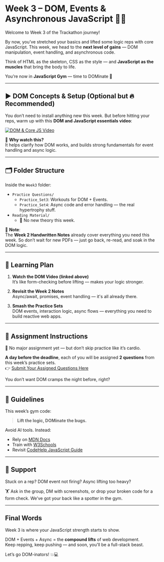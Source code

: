 # Week 3 – DOM, Events & Asynchronous JavaScript 🏋️‍♂️

Welcome to Week 3 of the Trackathon journey!

By now, you’ve stretched your basics and lifted some logic reps with core JavaScript. This week, we head to the **next level of gains** — DOM manipulation, event handling, and asynchronous code.

Think of HTML as the skeleton, CSS as the style — and **JavaScript as the muscles** that bring the body to life.

You’re now in **JavaScript Gym** — time to DOMinate 💪

---

## ▶️ DOM Concepts & Setup (Optional but 🔥 Recommended)

You don’t need to install anything new this week. But before hitting your reps, warm up with this **DOM and JavaScript essentials video**:

[![DOM & Core JS Video](https://img.youtube.com/vi/427pAhy9dI8/0.jpg)](https://youtu.be/427pAhy9dI8?si=hdlNbb57Y8Z-tJ_W)

🎥 **Why watch this?**  
It helps clarify how DOM works, and builds strong fundamentals for event handling and async logic.

---

## 🗂️ Folder Structure

Inside the `Week3` folder:

- `Practice Questions/`
  - `Practice_Set3`: Workouts for DOM + Events.
  - `Practice_Set4`: Async code and error handling — the real hypertrophy stuff.
- `Reading Material/`
  - 📝 No new theory this week.

📌 **Note**:  
The **Week 2 Handwritten Notes** already cover everything you need this week. So don’t wait for new PDFs — just go back, re-read, and soak in the DOM logic.

---

## 🧠 Learning Plan

1. **Watch the DOM Video (linked above)**  
   It’s like form-checking before lifting — makes your logic stronger.

2. **Revisit the Week 2 Notes**  
   Async/await, promises, event handling — it's all already there.

3. **Smash the Practice Sets**  
   DOM events, interaction logic, async flows — everything you need to build reactive web apps.

---

## 📜 Assignment Instructions

🧾 No major assignment yet — but don’t skip practice like it’s cardio.

**A day before the deadline**, each of you will be assigned **2 questions** from this week’s practice sets.  
👉 [Submit Your Assigned Questions Here](#)

You don’t want DOM cramps the night before, right?

---

## 📌 Guidelines

This week’s gym code:

> **Lift the logic, DOMinate the bugs.**

Avoid AI tools. Instead:
- Rely on [MDN Docs](https://developer.mozilla.org/en-US/docs/Web/JavaScript)
- Train with [W3Schools](https://www.w3schools.com/js/)
- Revisit [CodeHelp JavaScript Guide](https://www.codehelp.in/tutorial/javascript/java-script-a-beginner-s-guide-to-programming-magic-1)

---

## 💬 Support

Stuck on a rep? DOM event not firing? Async lifting too heavy?

🏋️ Ask in the group, DM with screenshots, or drop your broken code for a form check. We’ve got your back like a spotter in the gym.

---

## Final Words

Week 3 is where your JavaScript strength starts to show.

DOM + Events + Async = the **compound lifts** of web development.  
Keep repping, keep pushing — and soon, you’ll be a full-stack beast.

Let’s go DOM-inators! 💥💻

